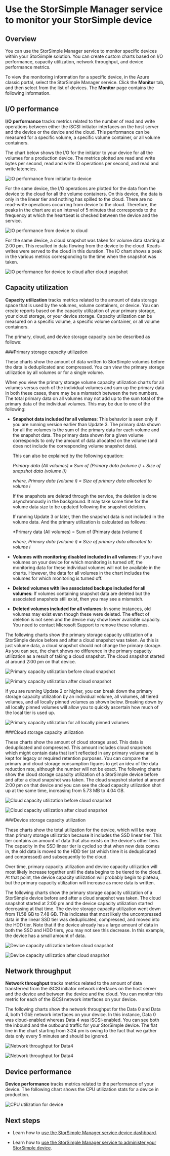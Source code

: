 <properties 
   pageTitle="Monitor your StorSimple device | Microsoft Azure"
   description="Describes how to use the StorSimple Manager service to monitor I/O performance, capacity utilization, network throughput, and device performance."
   services="storsimple"
   documentationCenter="NA"
   authors="alkohli"
   manager="carmonm"
   editor="" />
<tags 
   ms.service="storsimple"
   ms.devlang="NA"
   ms.topic="article"
   ms.tgt_pltfrm="NA"
   ms.workload="TBD"
   ms.date="08/16/2016"
   ms.author="alkohli" />

# Use the StorSimple Manager service to monitor your StorSimple device 

## Overview

You can use the StorSimple Manager service to monitor specific devices within your StorSimple solution. You can create custom charts based on I/O performance, capacity utilization, network throughput, and device performance metrics. 

To view the monitoring information for a specific device, in the Azure classic portal, select the StorSimple Manager service. Click the **Monitor** tab, and then select from the list of devices. The **Monitor** page contains the following information.

## I/O performance 

**I/O performance** tracks metrics related to the number of read and write operations between either the iSCSI initiator interfaces on the host server and the device or the device and the cloud. This performance can be measured for a specific volume, a specific volume container, or all volume containers.

The chart below shows the I/O for the initiator to your device for all the volumes for a production device. The metrics plotted are read and write bytes per second, read and write IO operations per second, and read and write latencies.

![IO performance from initiator to device](./media/storsimple-monitor-device/StorSimple_IO_Performance_For_InitiatorTODevice_For_AllVolumesM.png)

For the same device, the I/O operations are plotted for the data from the device to the cloud for all the volume containers. On this device, the data is only in the linear tier and nothing has spilled to the cloud. There are no read-write operations occurring from device to the cloud. Therefore, the peaks in the chart are at an interval of 5 minutes that corresponds to the frequency at which the heartbeat is checked between the device and the service. 

![IO performance from device to cloud](./media/storsimple-monitor-device/StorSimple_IO_Performance_For_DeviceTOCloud_For_AllVolumeContainersM.png)


For the same device, a cloud snapshot was taken for volume data starting at 2:00 pm. This resulted in data flowing from the device to the cloud. Reads-writes were served to the cloud in this duration. The IO chart shows a peak in the various metrics corresponding to the time when the snapshot was taken. 

![IO performance for device to cloud after cloud snapshot](./media/storsimple-monitor-device/StorSimple_IO_Performance_For_DeviceTOCloud_For_AllVolumeContainers2M.png)


## Capacity utilization 

**Capacity utilization** tracks metrics related to the amount of data storage space that is used by the volumes, volume containers, or device. You can create reports based on the capacity utilization of your primary storage, your cloud storage, or your device storage. Capacity utilization can be measured on a specific volume, a specific volume container, or all volume containers.


The primary, cloud, and device storage capacity can be described as follows:

###Primary storage capacity utilization
 
These charts show the amount of data written to StorSimple volumes before the data is deduplicated and compressed. You can view the primary storage utilization by all volumes or for a single volume.

When you view the primary storage volume capacity utilization charts for all volumes versus each of the individual volumes and sum up the primary data in both these cases, there may be a mismatch between the two numbers. The total primary data on all volumes may not add up to the sum total of the primary data of the individual volumes. This may be due to one of the following:

- **Snapshot data included for all volumes**: This behavior is seen only if you are running version earlier than Update 3. The primary data shown for all the volumes is the sum of the primary data for each volume and the snapshot data. The primary data shown for a given volume corresponds to only the amount of data allocated on the volume (and does not include the corresponding volume snapshot data).

	This can also be explained by the following equation:

	*Primary data (All volumes) = Sum of (Primary data (volume i) + Size of snapshot data (volume i))*
	
	*where, Primary data (volume i) = Size of primary data allocated to volume i*
 
	If the snapshots are deleted through the service, the deletion is done asynchronously in the background. It may take some time for the volume data size to be updated following the snapshot deletion. 

    If running Update 3 or later, then the snapshot data is not included in the volume data. And the primary utilization is calculated as follows:

    *Primary data (All volumes) = Sum of (Primary data (volume i)
    
    *where, Primary data (volume i) = Size of primary data allocated to volume i*
 
- **Volumes with monitoring disabled included in all volumes**: If you have volumes on your device for which monitoring is turned off, the monitoring data for these individual volumes will not be available in the charts. However, the data for all volumes in the chart includes the volumes for which monitoring is turned off. 
 
- **Deleted volumes with live associated backups included for all volumes**: If volumes containing snapshot data are deleted but the associated snapshots still exist, then you may see a mismatch.

- **Deleted volumes included for all volumes**: In some instances, old volumes may exist even though these were deleted. The effect of deletion is not seen and the device may show lower available capacity. You need to contact Microsoft Support to remove these volumes.

The following charts show the primary storage capacity utilization of a StorSimple device before and after a cloud snapshot was taken. As this is just volume data, a cloud snapshot should not change the primary storage. As you can see, the chart shows no difference in the primary capacity utilization as a result of taking a cloud snapshot. The cloud snapshot started at around 2:00 pm on that device.

![Primary capacity utilization before cloud snapshot](./media/storsimple-monitor-device/StorSimple_PrimaryCapacityUtil_For_AllVolumes2M.png)

![Primary capacity utilization after cloud snapshot](./media/storsimple-monitor-device/StorSimple_PrimaryCapacityUtil_For_AllVolumes1M.png)

If you are running Update 2 or higher, you can break down the primary storage capacity utilization by an individual volume, all volumes, all tiered volumes, and all locally pinned volumes as shown below. Breaking down by all locally pinned volumes will allow you to quickly ascertain how much of the local tier is used up.

![Primary capacity utilization for all locally pinned volumes](./media/storsimple-monitor-device/localvolumes.png)


###Cloud storage capacity utilization

These charts show the amount of cloud storage used. This data is deduplicated and compressed. This amount includes cloud snapshots which might contain data that isn't reflected in any primary volume and is kept for legacy or required retention purposes. You can compare the primary and cloud storage consumption figures to get an idea of the data reduction rate, although the number will not be exact. The following charts show the cloud storage capacity utilization of a StorSimple device before and after a cloud snapshot was taken. The cloud snapshot started at around 2:00 pm on that device and you can see the cloud capacity utilization shot up at the same time, increasing from 5.73 MB to 4.04 GB.

![Cloud capacity utilization before cloud snapshot](./media/storsimple-monitor-device/StorSimple_CloudCapacityUtil_For_AllVolumeContainers2M.png)

![Cloud capacity utilization after cloud snapshot](./media/storsimple-monitor-device/StorSimple_CloudCapacityUtil_For_AllVolumeContainers1M.png)


###Device storage capacity utilization

These charts show the total utilization for the device, which will be more than primary storage utilization because it includes the SSD linear tier. This tier contains an amount of data that also exists on the device's other tiers. The capacity in the SSD linear tier is cycled so that when new data comes in, the old data is moved to the HDD tier (at which time it is deduplicated and compressed) and subsequently to the cloud.

Over time, primary capacity utilization and device capacity utilization will most likely increase together until the data begins to be tiered to the cloud. At that point, the device capacity utilization will probably begin to plateau, but the primary capacity utilization will increase as more data is written.

The following charts show the primary storage capacity utilization of a StorSimple device before and after a cloud snapshot was taken. The cloud snapshot started at 2:00 pm and the device capacity utilization started decreasing at that time. The device storage capacity utilization went down from 11.58 GB to 7.48 GB. This indicates that most likely the uncompressed data in the linear SSD tier was deduplicated, compressed, and moved into the HDD tier. Note that if the device already has a large amount of data in both the SSD and HDD tiers, you may not see this decrease. In this example, the device has a small amount of data.

![Device capacity utilization before cloud snapshot](./media/storsimple-monitor-device/StorSimple_DeviceCapacityUtil2M.png)

![Device capacity utilization after cloud snapshot](./media/storsimple-monitor-device/StorSimple_DeviceCapacityUtil1M.png)


## Network throughput

**Network throughput** tracks metrics related to the amount of data transferred from the iSCSI initiator network interfaces on the host server and the device and between the device and the cloud. You can monitor this metric for each of the iSCSI network interfaces on your device.

The following charts show the network throughput for the Data 0 and Data 4, both 1 GbE network interfaces on your device. In this instance, Data 0 was cloud-enabled whereas Data 4 was iSCSI-enabled. You can see both the inbound and the outbound traffic for your StorSimple device. The flat line in the chart starting from 3:24 pm is owing to the fact that we gather data only every 5 minutes and should be ignored. 

![Network throughput for Data4](./media/storsimple-monitor-device/StorSimple_NetworkThroughput_Data0M.png)

![Network throughput for Data4](./media/storsimple-monitor-device/StorSimple_NetworkThroughput_Data4M.png)


## Device performance 

**Device performance** tracks metrics related to the performance of your device. The following chart shows the CPU utilization stats for a device in production.

![CPU utilization for device](./media/storsimple-monitor-device/StorSimple_DeviceMonitor_DevicePerformance1M.png)

## Next steps

- Learn how to [use the StorSimple Manager service device dashboard](storsimple-device-dashboard.md).

- Learn how to [use the StorSimple Manager service to administer your StorSimple device](storsimple-manager-service-administration.md).
